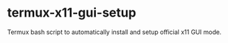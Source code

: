# termux-x11-gui-setup
Termux bash script to automatically install and setup official x11 GUI mode.
